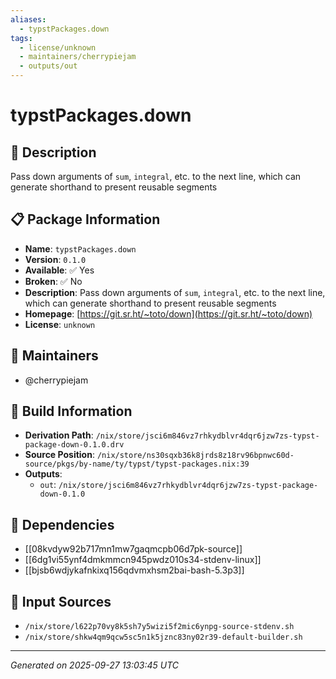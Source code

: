 ```yaml
---
aliases:
  - typstPackages.down
tags:
  - license/unknown
  - maintainers/cherrypiejam
  - outputs/out
---
```


# typstPackages.down

## 📝 Description

Pass down arguments of `sum`, `integral`, etc. to the next line, which can generate shorthand to present reusable segments

## 📋 Package Information

- **Name**: `typstPackages.down`
- **Version**: `0.1.0`
- **Available**: ✅ Yes
- **Broken**: ✅ No
- **Description**: Pass down arguments of `sum`, `integral`, etc. to the next line, which can generate shorthand to present reusable segments
- **Homepage**: [https://git.sr.ht/~toto/down](https://git.sr.ht/~toto/down)
- **License**: `unknown`
## 👥 Maintainers

- @cherrypiejam


## 🔧 Build Information

- **Derivation Path**: `/nix/store/jsci6m846vz7rhkydblvr4dqr6jzw7zs-typst-package-down-0.1.0.drv`
- **Source Position**: `/nix/store/ns30sqxb36k8jrds8z18rv96bpnwc60d-source/pkgs/by-name/ty/typst/typst-packages.nix:39`
- **Outputs**:
  - `out`:  `/nix/store/jsci6m846vz7rhkydblvr4dqr6jzw7zs-typst-package-down-0.1.0`

## 🔗 Dependencies

- [[08kvdyw92b717mn1mw7gaqmcpb06d7pk-source]]
- [[6dg1vi55ynf4dmkmmcn945pwdz010s34-stdenv-linux]]
- [[bjsb6wdjykafnkixq156qdvmxhsm2bai-bash-5.3p3]]

## 📁 Input Sources

- `/nix/store/l622p70vy8k5sh7y5wizi5f2mic6ynpg-source-stdenv.sh`
- `/nix/store/shkw4qm9qcw5sc5n1k5jznc83ny02r39-default-builder.sh`

---
*Generated on 2025-09-27 13:03:45 UTC*
